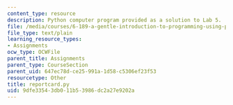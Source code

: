 ```yaml
---
content_type: resource
description: Python computer program provided as a solution to Lab 5.
file: /media/courses/6-189-a-gentle-introduction-to-programming-using-python-january-iap-2008/9dfe33543db011b53986dc2a27e9202a_reportcard.py
file_type: text/plain
learning_resource_types:
- Assignments
ocw_type: OCWFile
parent_title: Assignments
parent_type: CourseSection
parent_uid: 647ec78d-ce25-991a-1d58-c5306ef23f53
resourcetype: Other
title: reportcard.py
uid: 9dfe3354-3db0-11b5-3986-dc2a27e9202a
---
```

